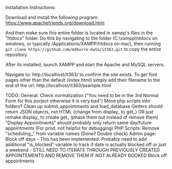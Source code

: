 Installation Instructions:

Download and install the following program: https://www.apachefriends.org/download.html

And then make sure this entire folder is located in xampp's files in the "htdocs" folder. Do this by navigating to the folder (C:\xampp\htdocs on windows, or typically /Applications/XAMPP/htdocs on mac), then running `git clone https://github.com/mdburre-data/it363.git` to copy the entire repository.

After its installed, launch XAMPP and start the Apache and MySQL servers.

Navigate to: http://localhost/it363/ to confirm the site exists. To get find pages other than the default (index.html) simply add their filename to the end of the url: http://localhost/it363/example.html

TODO:
General:
    Check normalization ("You need to be in the 3rd Normal Form for this porject otherwise it is very bad")
    Move php scripts into folders?
    Clean up submit_appointments and load_database
    Getters should return JSON objects, not HTML (change from display_ to get_)
        OR just remake display_ to create get_ (phase them out instead of remove them)
    "Display Appointments" should probably only return same day/future appointments
        (For prod, not helpful for debugging)
PHP Scripts:
    Remove "scheduling_" from variable names (Done? Double check)
Admin page:
    Block off days 
        - This has been implemented. Probably need to add additional "is_blocked" variable to track if date is
        actually blocked off or just a weekend
        - STILL NEED TO ITERATE THROUGH PREVIOUSLY CREATED APPOINTEMENTS AND REMOVE THEM IF NOT ALREADY BOOKED
    Block off appointments
    